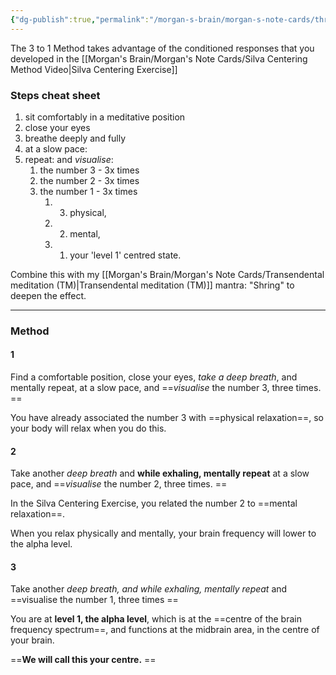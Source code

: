 ```yaml
---
{"dg-publish":true,"permalink":"/morgan-s-brain/morgan-s-note-cards/three-scenes-technique/","tags":["on/psychology/SilvaMethod"]}
---
```


The 3 to 1 Method takes advantage of the conditioned responses that you developed in the [[Morgan's Brain/Morgan's Note Cards/Silva Centering Method Video\|Silva Centering Exercise]]  

### Steps cheat sheet
1. sit comfortably in a meditative position 
2. close your eyes
3. breathe deeply and fully 
4. at a slow pace: 
5. repeat: and *visualise*:
	1. the number 3 - 3x times 
	2. the number 2 - 3x times
	3. the number 1 - 3x times
		1. 3) physical, 
		2. 2) mental, 
		3. 1) your 'level 1' centred state.

Combine this with my [[Morgan's Brain/Morgan's Note Cards/Transendental meditation (TM)\|Transendental meditation (TM)]] mantra: "Shring" to deepen the effect. 

---
### Method
#### 1 
Find a comfortable position, 
close your eyes, *take a deep breath*, 
and mentally repeat, 
at a slow pace,
and ==*visualise* the number 3, three times. ==

You have already associated the number 3 with ==physical relaxation==, so your body will relax when you do this. 

#### 2
Take another *deep breath* 
and **while exhaling, 
mentally repeat** 
at a slow pace,
and ==*visualise* the number 2, three times. ==

In the Silva Centering Exercise, you related the number 2 to ==mental relaxation==. 

When you relax physically and mentally, your brain frequency will lower to the alpha level. 

#### 3
Take another *deep breath, 
and while exhaling, 
mentally repeat* 
and 
==visualise the number 1, three times ==

You are at **level 1, the alpha level**, which is at the ==centre of the brain frequency spectrum==, and functions at the midbrain area, in the centre of your brain. 

==**We will call this your centre.** ==

